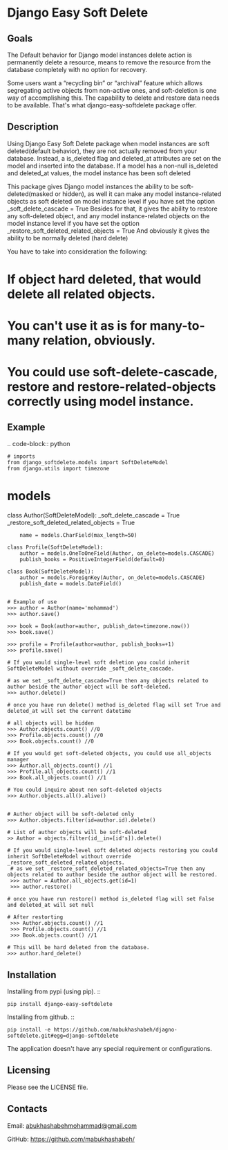 Django Easy Soft Delete
=======================


Goals
------------

The Default behavior for Django model instances delete action is
permanently delete a resource, means to remove the resource from the database completely with no option for recovery.

Some users want a “recycling bin” or “archival” feature which allows segregating active objects from non-active ones, and soft-deletion is one way of accomplishing this. The capability to delete and restore data needs to be available. That's what django-easy-softdelete package offer.

Description
------------

Using Django Easy Soft Delete package when model instances are soft deleted(default behavior), they are not actually removed from your database. Instead, a is_deleted flag and deleted_at attributes are set on the model and inserted into the database.
If a model has a non-null is_deleted and deleted_at values, the model instance has been soft deleted


This package gives Django model instances the ability to be soft-deleted(masked or hidden), as well it can make any model instance-related objects as soft deleted on model instance level if you have set the option _soft_delete_cascade = True
Besides for that, it gives the ability to restore any soft-deleted object, and any model instance-related objects on the model instance level if you have set the option _restore_soft_deleted_related_objects = True
And obviously it gives the ability to be normally deleted (hard delete)

You have to take into consideration the following:
# If object hard deleted, that would delete all related objects.
# You can't use it as is for many-to-many relation, obviously.
# You could use soft-delete-cascade, restore and restore-related-objects correctly using model instance.


Example
-------

.. code-block:: python

    # imports
    from django_softdelete.models import SoftDeleteModel
    from django.utils import timezone

   # models
   class Author(SoftDeleteModel):
        _soft_delete_cascade = True
        _restore_soft_deleted_related_objects = True

        name = models.CharField(max_length=50)

    class Profile(SoftDeleteModel):
        author = models.OneToOneField(Author, on_delete=models.CASCADE)
        publish_books = PositiveIntegerField(default=0)

    class Book(SoftDeleteModel):
        author = models.ForeignKey(Author, on_delete=models.CASCADE)
        publish_date = models.DateField()


    # Example of use
    >>> author = Author(name='mohammad')
    >>> author.save()

    >>> book = Book(author=author, publish_date=timezone.now())
    >>> book.save()

    >>> profile = Profile(author=author, publish_books=+1)
    >>> profile.save()
    
    # If you would single-level soft deletion you could inherit SoftDeleteModel without override _soft_delete_cascade.
    
    # as we set _soft_delete_cascade=True then any objects related to author beside the author object will be soft-deleted.
    >>> author.delete()
    
    # once you have run delete() method is_deleted flag will set True and deleted_at will set the current datetime
    
    # all objects will be hidden
    >>> Author.objects.count() //0
    >>> Profile.objects.count() //0
    >>> Book.objects.count() //0
    
    # If you would get soft-deleted objects, you could use all_objects manager
    >>> Author.all_objects.count() //1
    >>> Profile.all_objects.count() //1
    >>> Book.all_objects.count() //1
    
    # You could inquire about non soft-deleted objects
    >>> Author.objects.all().alive()
  
    
    # Author object will be soft-deleted only
    >>> Author.objects.filter(id=author.id).delete()
    
    # List of author objects will be soft-deleted
    >> Author = objects.filter(id__in=[id's]).delete()
    
    # If you would single-level soft deleted objects restoring you could inherit SoftDeleteModel without override _restore_soft_deleted_related_objects.
     # as we set _restore_soft_deleted_related_objects=True then any objects related to author beside the author object will be restored.
     >>> author = Author.all_objects.get(id=1)
     >>> author.restore()
    
    # once you have run restore() method is_deleted flag will set False and deleted_at will set null
    
    # After restorting
     >>> Author.objects.count() //1
     >>> Profile.objects.count() //1
     >>> Book.objects.count() //1

    # This will be hard deleted from the database.
    >>> author.hard_delete()




Installation
------------

Installing from pypi (using pip). ::

    pip install django-easy-softdelete


Installing from github. ::

    pip install -e https://github.com/mabukhashabeh/djagno-softdelete.git#egg=django-softdelete


The application doesn't have any special requirement or configurations.



Licensing
---------

Please see the LICENSE file.

Contacts
--------

Email: abukhashabehmohammad@gmail.com

GitHub: https://github.com/mabukhashabeh/

